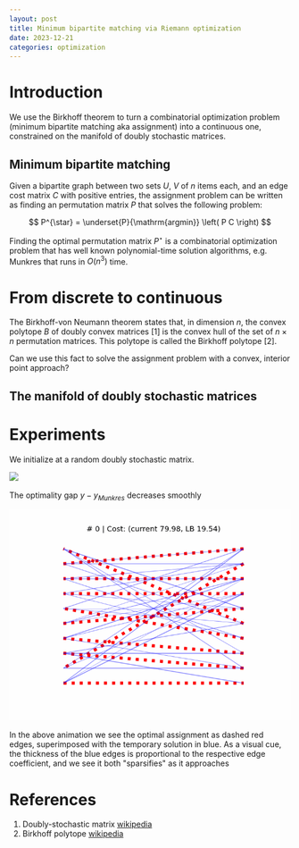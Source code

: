 ```yaml
---
layout: post
title: Minimum bipartite matching via Riemann optimization
date: 2023-12-21
categories: optimization
---
```


# Introduction


We use the Birkhoff theorem to turn a combinatorial optimization problem (minimum bipartite matching aka assignment) into a continuous one, constrained on the manifold of doubly stochastic matrices.


## Minimum bipartite matching

Given a bipartite graph between two sets $U$, $V$ of $n$ items each, and an edge cost matrix $C$ with positive entries, the assignment problem can be written as finding an permutation matrix $P$ that solves the following problem:

$$
P^{\star} = \underset{P}{\mathrm{argmin}} \left( P C \right)
$$

Finding the optimal permutation matrix $P^{\star}$ is a combinatorial optimization problem that has well known polynomial-time solution algorithms, e.g. Munkres that runs in $O(n^3)$ time.


# From discrete to continuous

The Birkhoff-von Neumann theorem states that, in dimension $n$, the convex polytope $B$ of doubly convex matrices [1] is the convex hull of the set of $n \times n$ permutation matrices. This polytope is called the Birkhoff polytope [2].

Can we use this fact to solve the assignment problem with a convex, interior point approach?


## The manifold of doubly stochastic matrices


# Experiments

We initialize at a random doubly stochastic matrix. 

<img src="/images/assign_opt_gap-iter-1000_n-10_lr-0.02_1735984842.png"/>

The optimality gap $y - y_{Munkres}$ decreases smoothly

<img src="/images/assign_movie_iter-1000_n-10_lr-0.02_1735984842.gif"/>

In the above animation we see the optimal assignment as dashed red edges, superimposed with the temporary solution in blue. As a visual cue, the thickness of the blue edges is proportional to the respective edge coefficient, and we see it both "sparsifies" as it approaches 


# References

1. Doubly-stochastic matrix <a href="https://en.wikipedia.org/wiki/Doubly_stochastic_matrix">wikipedia</a>
2. Birkhoff polytope <a href="https://en.wikipedia.org/wiki/Birkhoff_polytope">wikipedia</a>
